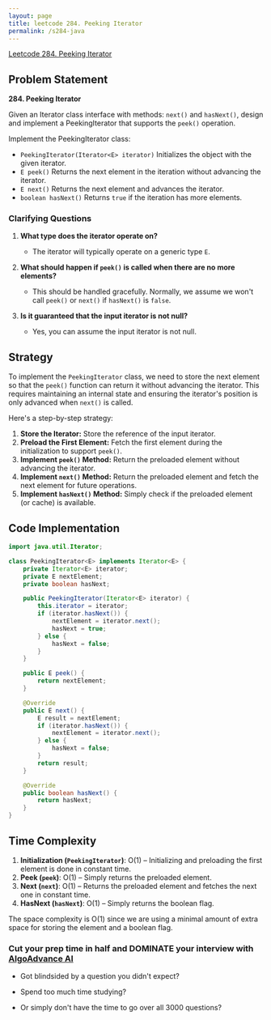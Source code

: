 ```yaml
---
layout: page
title: leetcode 284. Peeking Iterator
permalink: /s284-java
---
```

[Leetcode 284. Peeking Iterator](https://algoadvance.github.io/algoadvance/l284)
## Problem Statement

**284. Peeking Iterator**

Given an Iterator class interface with methods: `next()` and `hasNext()`, design and implement a PeekingIterator that supports the `peek()` operation. 

Implement the PeekingIterator class:

- `PeekingIterator(Iterator<E> iterator)` Initializes the object with the given iterator.
- `E peek()` Returns the next element in the iteration without advancing the iterator.
- `E next()` Returns the next element and advances the iterator.
- `boolean hasNext()` Returns `true` if the iteration has more elements.

### Clarifying Questions

1. **What type does the iterator operate on?**
   - The iterator will typically operate on a generic type `E`.

2. **What should happen if `peek()` is called when there are no more elements?**
   - This should be handled gracefully. Normally, we assume we won't call `peek()` or `next()` if `hasNext()` is `false`.

3. **Is it guaranteed that the input iterator is not null?**
   - Yes, you can assume the input iterator is not null.

## Strategy

To implement the `PeekingIterator` class, we need to store the next element so that the `peek()` function can return it without advancing the iterator. This requires maintaining an internal state and ensuring the iterator's position is only advanced when `next()` is called.

Here's a step-by-step strategy:

1. **Store the Iterator:** Store the reference of the input iterator.
2. **Preload the First Element:** Fetch the first element during the initialization to support `peek()`.
3. **Implement `peek()` Method:** Return the preloaded element without advancing the iterator.
4. **Implement `next()` Method:** Return the preloaded element and fetch the next element for future operations.
5. **Implement `hasNext()` Method:** Simply check if the preloaded element (or cache) is available.

## Code Implementation

```java
import java.util.Iterator;

class PeekingIterator<E> implements Iterator<E> {
    private Iterator<E> iterator;
    private E nextElement;
    private boolean hasNext;

    public PeekingIterator(Iterator<E> iterator) {
        this.iterator = iterator;
        if (iterator.hasNext()) {
            nextElement = iterator.next();
            hasNext = true;
        } else {
            hasNext = false;
        }
    }

    public E peek() {
        return nextElement;
    }

    @Override
    public E next() {
        E result = nextElement;
        if (iterator.hasNext()) {
            nextElement = iterator.next();
        } else {
            hasNext = false;
        }
        return result;
    }

    @Override
    public boolean hasNext() {
        return hasNext;
    }
}
```

## Time Complexity

1. **Initialization (`PeekingIterator`)**: O(1) – Initializing and preloading the first element is done in constant time.
2. **Peek (`peek`)**: O(1) – Simply returns the preloaded element.
3. **Next (`next`)**: O(1) – Returns the preloaded element and fetches the next one in constant time.
4. **HasNext (`hasNext`)**: O(1) – Simply returns the boolean flag.

The space complexity is O(1) since we are using a minimal amount of extra space for storing the element and a boolean flag.


### Cut your prep time in half and DOMINATE your interview with [AlgoAdvance AI](https://algoAdvance.com)

- Got blindsided by a question you didn't expect?

- Spend too much time studying?

- Or simply don't have the time to go over all 3000 questions?

